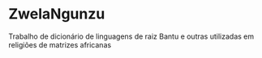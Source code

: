 # ZwelaNgunzu
Trabalho de dicionário de linguagens de raiz Bantu e outras utilizadas em religiões de matrizes africanas
